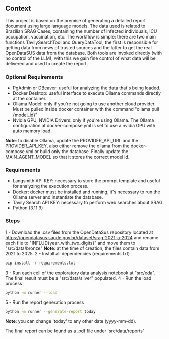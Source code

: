 ## Context
This project is based on the premise of generating a detailed report document using large language models. The data used is related to Brazilian SRAG Cases, containing the number of infected individuals, ICU occupation, vaccination, etc. The workflow is simple: there are two main functions TavilySearchTool and QueryDataTool, the first is responsible for getting data from news of trusted sources and the latter to get the real OpenDataSUS data from the database. Both tools are invoked directly (with no control of the LLM), with this we gain fine control of what data will be delivered and used to create the report.


### Optional Requirements
- PgAdmin or DBeaver: useful for analyzing the data that's being loaded.
- Docker Desktop: useful interface to execute Ollama commands directly at the container.
- Ollama Model: only if you're not going to use another cloud provider. Must be pulled inside docker container with the command "ollama pull {model_id}" 
- Nvidia GPU, NVIDIA Drivers: only if you're using Ollama. The Ollama configuration at docker-compose.yml is set to use a nvidia GPU with auto memory load. 

**Note**: to disable Ollama, update the PROVIDER_API_URL and the PROVIDER_API_KEY, also either remove the ollama from the docker-compose.yml or build only the database. Finally update the MAIN_AGENT_MODEL so that it stores the correct model id.

### Requirements

- Langsmith API KEY: necessary to store the prompt template and useful for analyzing the execution process.
- Docker: docker must be installed and running, it's necessary to run the Ollama server and instantiate the database.
- Tavily Search API KEY: necessary to perform web searches about SRAG.
- Python (3.11.9)

### Steps
1 - Download the .csv files from the OpenDataSus repository located at https://opendatasus.saude.gov.br/dataset/srag-2021-a-2024 and rename each file to "INFLUD{year_with_two_digits}" and move them to "src/data/bronze"
**Note**: at the time of creation, the files contain data from 2021 to 2025.
2 - Install all dependencies (requirements.txt)
```bash
pip install -r requirements.txt
``` 
3 - Run each cell of the exploratory data analysis notebook at "src/eda". The final result must be a "src/data/silver" populated.
4 - Run the load process 
```bash
python -m runner --load
``` 
5 - Run the report generation process 
```bash
python -m runner --generate-report today
``` 
**Note**: you can change 'today' to any other date (yyyy-mm-dd).

The final report can be found as a .pdf file under 'src/data/reports'
